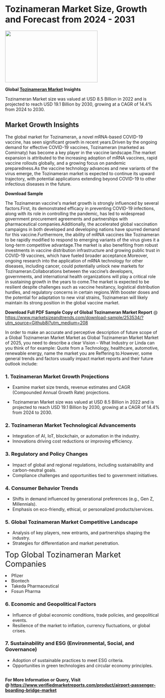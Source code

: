 <H1>Tozinameran Market Size, Growth and Forecast from 2024 - 2031</H1><img class="aligncenter size-medium wp-image-584254" src="https://thirdeyenews.in/wp-content/uploads/2024/09/Global-Market-Research-300x168.jpeg" alt="" width="300" height="168" /><p><strong>Global&nbsp;<a href="https://www.marketsizeandtrends.com/download-sample/253534/?utm_source=Github8j?utm_medium=208">Tozinameran Market</a> Insights</strong></p><p>Tozinameran Market size was valued at USD 8.5 Billion in 2022 and is projected to reach USD 19.1 Billion by 2030, growing at a CAGR of 14.4% from 2024 to 2030.</p><p><h2>Market Growth Insights</h2> <p>The global market for Tozinameran, a novel mRNA-based COVID-19 vaccine, has seen significant growth in recent years.Driven by the ongoing demand for effective COVID-19 vaccines, Tozinameran (marketed as Comirnaty) has become a key player in the vaccine landscape.The market expansion is attributed to the increasing adoption of mRNA vaccines, rapid vaccine rollouts globally, and a growing focus on pandemic preparedness.As the vaccine technology advances and new variants of the virus emerge, the Tozinameran market is expected to continue its upward trajectory, with potential applications extending beyond COVID-19 to other infectious diseases in the future.</p> <p><strong>Download Sample</strong></p> <p>The Tozinameran vaccine's market growth is strongly influenced by several factors.First, its demonstrated efficacy in preventing COVID-19 infections, along with its role in controlling the pandemic, has led to widespread government procurement agreements and partnerships with pharmaceutical companies.Additionally, the accelerated global vaccination campaigns in both developed and developing nations have spurred demand for this vaccine.Furthermore, the ability of mRNA vaccines like Tozinameran to be rapidly modified to respond to emerging variants of the virus gives it a long-term competitive advantage.The market is also benefiting from robust investments in vaccine distribution infrastructure and growing public trust in COVID-19 vaccines, which have fueled broader acceptance.Moreover, ongoing research into the application of mRNA technology for other diseases, including cancer, could potentially unlock new markets for Tozinameran.Collaborations between the vaccine’s developers, governments, and international health organizations will play a critical role in sustaining growth in the years to come.The market is expected to be resilient despite challenges such as vaccine hesitancy, logistical distribution hurdles, and regulatory concerns in certain regions.With booster doses and the potential for adaptation to new viral strains, Tozinameran will likely maintain its strong position in the global vaccine market.<p><span class=""><strong>Download Full PDF Sample Copy of Global Tozinameran Market Report</strong> @ <a href="https://www.marketsizeandtrends.com/download-sample/253534/?utm_source=Github8j?utm_medium=208" target="_blank">https://www.marketsizeandtrends.com/download-sample/253534/?utm_source=Github8j?utm_medium=208</a></span></p><p>In order to make an accurate and perceptive description of future scope of a Global&nbsp;Tozinameran Market Market as Global&nbsp;Tozinameran Market Market of 2025, you need to describe a clear Vision &ndash; What Industry or Linda can you think of for example: Quote from a Technology, healthcare, automotive, renewable energy, name the market you are Reffering to.However, some general trends and factors usually impact market reports and their future outlook include:</p><h3>1.&nbsp;<strong>Tozinameran Market Growth Projections</strong></h3><ul><li>Examine market size trends, revenue estimates and CAGR (Compounded Annual Growth Rate) projections.</li><li><p>Tozinameran Market size was valued at USD 8.5 Billion in 2022 and is projected to reach USD 19.1 Billion by 2030, growing at a CAGR of 14.4% from 2024 to 2030.</p></li></ul><h3>2.&nbsp;<strong>Tozinameran Market Technological Advancements</strong></h3><ul><li>Integration of AI, IoT, blockchain, or automation in the industry.</li><li>Innovations driving cost reductions or improving efficiency.</li></ul><h3>3.&nbsp;<strong>Regulatory and Policy Changes</strong></h3><ul><li>Impact of global and regional regulations, including sustainability and carbon-neutral goals.</li><li>Compliance challenges and opportunities tied to government initiatives.</li></ul><h3>4.&nbsp;<strong>Consumer Behavior Trends</strong></h3><ul><li>Shifts in demand influenced by generational preferences (e.g., Gen Z, Millennials).</li><li>Emphasis on eco-friendly, ethical, or personalized products/services.</li></ul><h3>5.&nbsp;<strong>Global Tozinameran Market Competitive Landscape</strong></h3><ul><li>Analysis of key players, new entrants, and partnerships shaping the industry.</li><li>Strategies for differentiation and market penetration.</li></ul><p data-pm-slice="1 1 []"><span style="color: inherit; font-family: inherit; font-size: 25px;">Top Global Tozinameran Market Companies</span></p><div class="" data-test-id=""><p><li>Pfizer</li><li> Biontech</li><li> Takeda Pharmaceutical</li><li> Fosun Pharma</li></p></div><h3>6.&nbsp;<strong>Economic and Geopolitical Factors</strong></h3><ul><li>Influence of global economic conditions, trade policies, and geopolitical events.</li><li>Resilience of the market to inflation, currency fluctuations, or global crises.</li></ul><h3>7.&nbsp;<strong>Sustainability and ESG (Environmental, Social, and Governance)</strong></h3><ul><li>Adoption of sustainable practices to meet ESG criteria.</li><li>Opportunities in green technologies and circular economy principles.</li></ul><h2><strong style="font-size: 14px;">For More Information or Query, Visit @&nbsp;</strong><a style="background-color: #ffffff; font-size: 14px;" href="https://www.marketsizeandtrends.com/report/tozinameran-market/" target="_blank">https://www.verifiedmarketreports.com/product/airport-passenger-boarding-bridge-market</a></h2>
